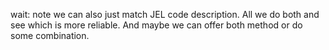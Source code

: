

wait: note we can also just match JEL code description. All we do both and see which is more reliable. And maybe we can offer both method or do some combination.